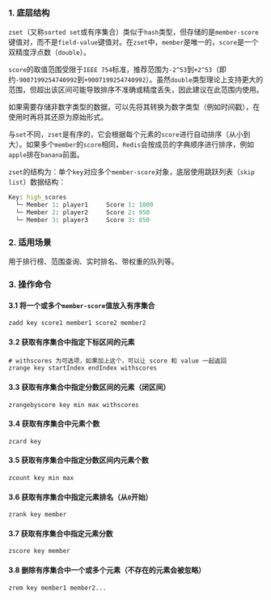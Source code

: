 ### 1. 底层结构

`zset`（又称`sorted set`或有序集合）类似于`hash`类型，但存储的是`member-score`键值对，而不是`field-value`键值对。在`zset`中，`member`是唯一的，`score`是一个双精度浮点数（`double`）。

`score`的取值范围受限于`IEEE 754`标准，推荐范围为`-2^53`到`+2^53`（即约`-9007199254740992`到`+9007199254740992`）。虽然`double`类型理论上支持更大的范围，但超出该区间可能导致排序不准确或精度丢失，因此建议在此范围内使用。

如果需要存储非数字类型的数据，可以先将其转换为数字类型（例如时间戳），在使用时再将其还原为原始形式。

与`set`不同，`zset`是有序的，它会根据每个元素的`score`进行自动排序（从小到大）。如果多个`member`的`score`相同，`Redis`会按成员的字典顺序进行排序，例如`apple`排在`banana`前面。

`zset`的结构为：单个`key`对应多个`member-score`对象，底层使用跳跃列表（`skip list`）数据结构：

```mathematica
Key: high_scores
  └─ Member 1: player1     Score 1: 1000
  └─ Member 2: player2     Score 2: 950
  └─ Member 3: player3     Score 3: 850
```

### 2. 适用场景

用于排行榜、范围查询、实时排名、带权重的队列等。

### 3. 操作命令

#### 3.1 将一个或多个`member-score`值放入有序集合

```shell
zadd key score1 member1 score2 member2
```

#### 3.2 获取有序集合中指定下标区间的元素

```shell
# withscores 为可选项，如果加上这个，可以让 score 和 value 一起返回
zrange key startIndex endIndex withscores
```

#### 3.3 获取有序集合中指定分数区间的元素（闭区间）

```shell
zrangebyscore key min max withscores
```

#### 3.4 获取有序集合中元素个数

```shell
zcard key
```

#### 3.5 获取有序集合中指定分数区间内元素个数

```shell
zcount key min max
```

#### 3.6 获取有序集合中指定元素排名（从`0`开始）

```shell
zrank key member
```

#### 3.7 获取有序集合中指定元素分数

```shell
zscore key member
```

#### 3.8 删除有序集合中一个或多个元素（不存在的元素会被忽略）

```shell
zrem key member1 member2...
```
